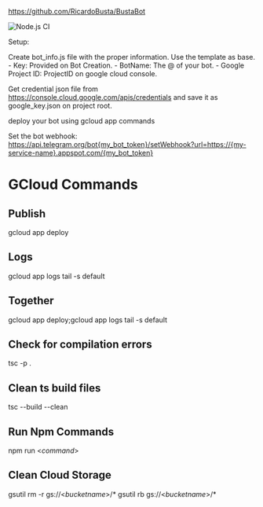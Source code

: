 https://github.com/RicardoBusta/BustaBot

![Node.js CI](https://github.com/ricardobusta/bustabot/workflows/Node.js%20CI/badge.svg)

Setup:

Create bot_info.js file with the proper information. Use the template as base.
    - Key: Provided on Bot Creation.
    - BotName: The @ of your bot.
    - Google Project ID: ProjectID on google cloud console.

Get credential json file from https://console.cloud.google.com/apis/credentials and save it as google_key.json on project root.

deploy your bot using gcloud app commands

Set the bot webhook: https://api.telegram.org/bot{my_bot_token}/setWebhook?url=https://{my-service-name}.appspot.com/{my_bot_token}

# GCloud Commands

## Publish
gcloud app deploy

## Logs
gcloud app logs tail -s default

## Together
gcloud app deploy;gcloud app logs tail -s default

## Check for compilation errors
tsc -p .

## Clean ts build files
tsc --build --clean

## Run Npm Commands
npm run <_command_>

## Clean Cloud Storage

gsutil rm -r gs://<_bucketname_>/*
gsutil rb gs://<_bucketname_>/*